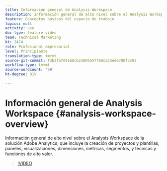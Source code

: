 ```yaml
---
title: Información general de Analysis Workspace
description: Información general de alto nivel sobre el Analysis Workspace de la solución Adobe Analytics, que incluye la creación de proyectos y plantillas, paneles, visualizaciones, dimensiones, métricas, segmentos, y técnicas y funciones de alto valor.
feature: Conceptos básicos del espacio de trabajo
topics: null
activity: use
doc-type: feature video
team: Technical Marketing
kt: 2474
role: Profesional empresarial
level: Principiante
translation-type: tm+mt
source-git-commit: f3b3fa7d91b0cb21005b57768ca23ed6700fcc03
workflow-type: tm+mt
source-wordcount: '59'
ht-degree: 91%

---
```



# Información general de Analysis Workspace {#analysis-workspace-overview}

Información general de alto nivel sobre el Analysis Workspace de la solución Adobe Analytics, que incluye la creación de proyectos y plantillas, paneles, visualizaciones, dimensiones, métricas, segmentos, y técnicas y funciones de alto valor.

>[!VIDEO](https://video.tv.adobe.com/v/26266/?quality=12)
